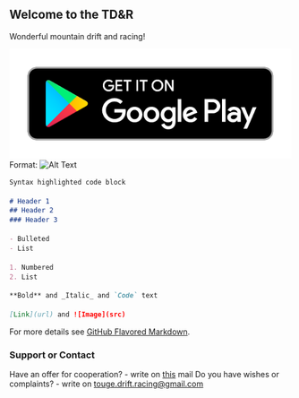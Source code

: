 ## Welcome to the TD&R
Wonderful mountain drift and racing!

![PlayMarket](/en_badge_web_generic.png)
Format: ![Alt Text](url)


```markdown
Syntax highlighted code block

# Header 1
## Header 2
### Header 3

- Bulleted
- List

1. Numbered
2. List

**Bold** and _Italic_ and `Code` text

[Link](url) and ![Image](src)
```

For more details see [GitHub Flavored Markdown](https://guides.github.com/features/mastering-markdown/).


### Support or Contact

Have an offer for cooperation? - write on [this](https://mailto:inc8877@email.com) mail
Do you have wishes or complaints? - write on touge.drift.racing@gmail.com
